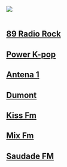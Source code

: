 <img src="https://cdn-icons-png.flaticon.com/512/2094/2094284.png"><br><br>

## [89 Radio Rock](https://github.com/kodishmediacenter/radios-sl/blob/main/89.md) <br>
## [Power K-pop](https://github.com/kodishmediacenter/radios-sl/blob/main/PowerK-pop.md) <br>
## [Antena 1](https://github.com/kodishmediacenter/radios-sl/blob/main/antena1.md) <br>
## [Dumont](https://github.com/kodishmediacenter/radios-sl/blob/main/dumont.md) <br>
## [Kiss Fm](https://github.com/kodishmediacenter/radios-sl/blob/main/kissfm.md) <br>
## [Mix Fm](https://github.com/kodishmediacenter/radios-sl/blob/main/mixfm.md) <br>
## [Saudade FM](https://github.com/kodishmediacenter/radios-sl/blob/main/saudade-fm.md) <br>

